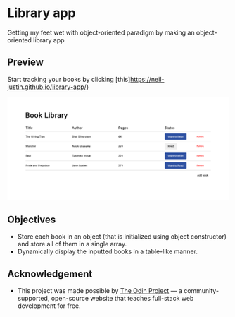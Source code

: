  # Library app
Getting my feet wet with object-oriented paradigm by making an object-oriented library app

 ## Preview
 Start tracking your books by clicking [this]https://neil-justin.github.io/library-app/)


![Library app](library-app-preview.png)

 ## Objectives
- Store each book in an object (that is initialized using object constructor) and store all of them in a single array.
- Dynamically display the inputted books in a table-like manner.

## Acknowledgement
- This project was made possible by [The Odin Project](theodinproject.com) — a community-supported, open-source website that teaches full-stack web development for free.